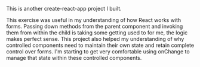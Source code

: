This is another create-react-app project I built.

This exercise was useful in my understanding of how React works with forms. Passing down methods from the parent component and invoking them from within the child is taking some getting used to for me, the logic makes perfect sense. This project also helped my understanding of why controlled components need to maintain their own state and retain complete control over forms. I'm starting to get very comfortable using onChange to manage that state within these controlled components.
